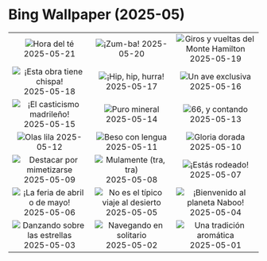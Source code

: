 # Bing Wallpaper (2025-05)

|  |  |  |
|:---:|:---:|:---:|
| ![](https://www.bing.com/th?id=OHR.SongyangTeaGarden_ES-ES6785967738_400x240.jpg "Hora del té") 2025-05-21 | ![](https://www.bing.com/th?id=OHR.HoneyBeeLavender_ES-ES6507436350_400x240.jpg "¡Zum-ba!") 2025-05-20 | ![](https://www.bing.com/th?id=OHR.MountHamilton_ES-ES6396197692_400x240.jpg "Giros y vueltas del Monte Hamilton") 2025-05-19 |
| ![](https://www.bing.com/th?id=OHR.DufyRoom_ES-ES6280339322_400x240.jpg "¡Esta obra tiene chispa!") 2025-05-18 | ![](https://www.bing.com/th?id=OHR.LaGeriaLanzarote_ES-ES6158465086_400x240.jpg "¡Hip, hip, hurra!") 2025-05-17 | ![](https://www.bing.com/th?id=OHR.GreenMacaw_ES-ES6043560768_400x240.jpg "Un ave exclusiva") 2025-05-16 |
| ![](https://www.bing.com/th?id=OHR.SanIsidroMadrid_ES-ES1627425280_400x240.jpg "¡El casticismo madrileño!") 2025-05-15 | ![](https://www.bing.com/th?id=OHR.SardiniaFlavia_ES-ES1538171491_400x240.jpg "Puro mineral") 2025-05-14 | ![](https://www.bing.com/th?id=OHR.TorresChile_ES-ES1426138638_400x240.jpg "66, y contando") 2025-05-13 |
| ![](https://www.bing.com/th?id=OHR.IrisGarden_ES-ES1321322600_400x240.jpg "Olas lila") 2025-05-12 | ![](https://www.bing.com/th?id=OHR.LeopardMother_ES-ES1210066604_400x240.jpg "Beso con lengua") 2025-05-11 | ![](https://www.bing.com/th?id=OHR.MinnesotaRotunda_ES-ES1077273863_400x240.jpg "Gloria dorada") 2025-05-10 |
| ![](https://www.bing.com/th?id=OHR.CuteChameleon_ES-ES0921973788_400x240.jpg "Destacar por mimetizarse") 2025-05-09 | ![](https://www.bing.com/th?id=OHR.RhyoliteDonkeys_ES-ES0826770025_400x240.jpg "Mulamente (tra, tra)") 2025-05-08 | ![](https://www.bing.com/th?id=OHR.DunluceIreland_ES-ES0624885257_400x240.jpg "¡Estás rodeado!") 2025-05-07 |
| ![](https://www.bing.com/th?id=OHR.SevillaFairMay_ES-ES5278862844_400x240.jpg "¡La feria de abril o de mayo!") 2025-05-06 | ![](https://www.bing.com/th?id=OHR.FlyoverNamibia_ES-ES6293940191_400x240.jpg "No es el típico viaje al desierto") 2025-05-05 | ![](https://www.bing.com/th?id=OHR.SevilleNaboo_ES-ES5034292868_400x240.jpg "¡Bienvenido al planeta Naboo!") 2025-05-04 |
| ![](https://www.bing.com/th?id=OHR.ArchesGalaxy_ES-ES4610522421_400x240.jpg "Danzando sobre las estrellas") 2025-05-03 | ![](https://www.bing.com/th?id=OHR.BrazilHeron_ES-ES2902878903_400x240.jpg "Navegando en solitario") 2025-05-02 | ![](https://www.bing.com/th?id=OHR.PinkPlumeria_ES-ES3406077464_400x240.jpg "Una tradición aromática") 2025-05-01 |
